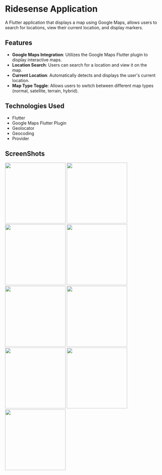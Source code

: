 # Ridesense Application

A Flutter application that displays a map using Google Maps, allows users to search for locations, view their current location, and display markers.

## Features

- **Google Maps Integration**: Utilizes the Google Maps Flutter plugin to display interactive maps.
- **Location Search**: Users can search for a location and view it on the map.
- **Current Location**: Automatically detects and displays the user's current location.
- **Map Type Toggle**: Allows users to switch between different map types (normal, satellite, terrain, hybrid).

## Technologies Used

- Flutter
- Google Maps Flutter Plugin
- Geolocator
- Geocoding
- Provider

## ScreenShots 

<img src="https://github.com/user-attachments/assets/5615fa66-2fd0-499a-b66a-3ee8eff85768" width="200" />
<img src="https://github.com/user-attachments/assets/ac2969b7-bba7-4f59-a737-926fcacae5df" width="200" />
<img src="https://github.com/user-attachments/assets/a70ddbcc-320f-4d74-91ae-93db1f74d130" width="200" />
<img src="https://github.com/user-attachments/assets/239609d8-2868-4b14-9b16-6347134b2dd8" width="200" />
<img src="https://github.com/user-attachments/assets/71353b10-d22b-428d-97e9-b80ab941482c" width="200" />
<img src="https://github.com/user-attachments/assets/bc6b4b49-3b68-4243-a625-b7c9dae911d9" width="200" />
<img src="https://github.com/user-attachments/assets/8cdda1e4-d01f-471f-a99d-a41caaff87d6" width="200" />
<img src="https://github.com/user-attachments/assets/1d107f41-4a01-47f0-8fa5-1ebb4ed447cc" width="200" />
<img src="https://github.com/user-attachments/assets/620a868d-8700-4b86-ace9-3e580b573aa8" width="200" />



